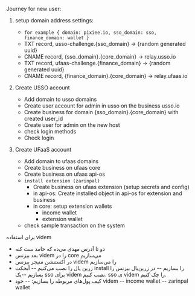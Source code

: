 Journey for new user:

1. setup domain address settings:
    - `for example { domain: pixiee.io, sso_domain: sso, finance_domain: wallet }`
    - TXT record, usso-challenge.{sso_domain} -> {random generated uuid}
    - CNAME record, {sso_domain}.{core_domain} -> relay.usso.io
    - TXT record, ufaas-challenge.{finance_domain} -> {random generated uuid}
    - CNAME record, {finance_domain}.{core_domain} -> relay.ufaas.io

2. Create USSO account
    - Add domain to usso domains
    - Create user account for admin in usso on the business usso.io
    - Create business for domain {sso_domain}.{core_domain} with created user_id
    - Create user for admin on the new host
    - check login methods
    - Check login

3. Create UFaaS account
    - Add domain to ufaas domains
    - Create business on ufaas core
    - Create business on ufaas api-os
    - `install extension (zarinpal)`
        - Create business on ufaas extension (setup secrets and config)
        - in api-os: Create installed object in api-os for extension and business
        - in core: setup extension wallets
            - income wallet
            - extension wallet
    - check sample transaction on the system


برای استفاده videm
- دو تا آدرس مهدی می‌ده که حامد ست کنه
- بعد بیزنس videm را در core می‌سازیم
- در اکستنشن منیجر بیزنس videm را می‌سازیم
- زرین پال را نصب می‌کنیم
-- آبجکت install را بسازیم
-- در زرین‌پال بیزنس را بسازیم 
--یک sso برای videm نصب کنیم. sso ی videm را چک کنیم.
- کیف پول‌های مربوطه را بسازیم:
-- خود  videm
-- income wallet
-- zarinpal wallet
